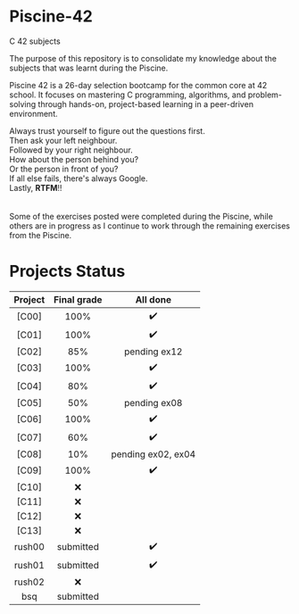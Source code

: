 # Piscine-42
C 42 subjects

The purpose of this repository is to consolidate my knowledge about the subjects that was learnt during the Piscine.

Piscine 42 is a 26-day selection bootcamp for the common core at 42 school. It focuses on mastering C programming, algorithms, and problem-solving through hands-on, project-based learning in a peer-driven environment.

Always trust yourself to figure out the questions first. <br>
Then ask your left neighbour.<br>
Followed by your right neighbour.<br>
How about the person behind you?<br>
Or the person in front of you?<br>
If all else fails, there's always Google.<br>
Lastly, **RTFM**!! <br>
<br>
<br>
Some of the exercises posted were completed during the Piscine, while others are in progress as I continue to work through the remaining exercises from the Piscine.

# Projects Status

| Project | Final grade | All done |
|:-------:|:-----:|:------:|
| [C00]| 100% | :heavy_check_mark: |
| [C01]| 100% | :heavy_check_mark: |
| [C02]| 85% | pending ex12 |
| [C03]| 100% | :heavy_check_mark: |
| [C04]| 80% | :heavy_check_mark: |
| [C05]| 50% | pending ex08 |
| [C06]| 100% | :heavy_check_mark: |
| [C07]| 60% | :heavy_check_mark: |
| [C08]| 10% | pending ex02, ex04 |
| [C09]| 100% | :heavy_check_mark: |
| [C10]| :x: |  |
| [C11]| :x: |  |
| [C12]| :x: |  |
| [C13]| :x: |  |
| rush00 | submitted | :heavy_check_mark: |
| rush01 | submitted | :heavy_check_mark: |
| rush02 | :x: |  |
| bsq | submitted |  |

